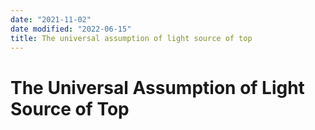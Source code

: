```yaml
---
date: "2021-11-02"
date modified: "2022-06-15"
title: The universal assumption of light source of top
---
```


# The Universal Assumption of Light Source of Top
